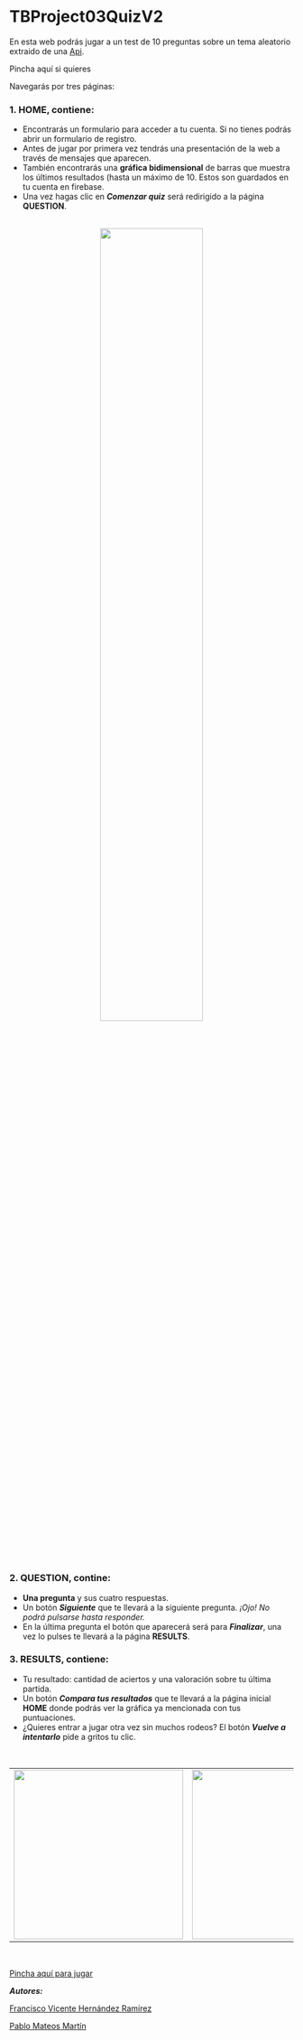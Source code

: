 # TBProject03QuizV2
En esta web podrás jugar a un test de 10 preguntas sobre un tema aleatorio extraido de una [Api](https://opentdb.com).

Pincha aquí si quieres

Navegarás por tres páginas:

### **1. HOME**, contiene:
- Encontrarás un formulario para acceder a tu cuenta. Si no tienes podrás abrir un formulario de registro.
- Antes de jugar por primera vez tendrás una presentación de la web a través de mensajes que aparecen.
- También encontrarás una **gráfica bidimensional** de barras que muestra los últimos resultados (hasta un máximo de 10. Estos son guardados en tu cuenta en firebase.
- Una vez hagas clic en **_Comenzar quiz_** será redirigido a la página **QUESTION**.

<br>
<div align="center">
  <img src="./assets/login.png" style="width:60%; height:auto;">
</div>
<br>

### **2. QUESTION**, contine:
- **Una pregunta** y sus cuatro respuestas.
- Un botón **_Siguiente_** que te llevará a la siguiente pregunta. _¡Ojo! No podrá pulsarse hasta responder._
- En la última pregunta el botón que aparecerá será para **_Finalizar_**, una vez lo pulses te llevará a la página **RESULTS**.

### **3. RESULTS**, contiene:
- Tu resultado: cantidad de aciertos y una valoración sobre tu última partida.
- Un botón **_Compara tus resultados_** que te llevará a la página inicial **HOME** donde podrás ver la gráfica ya mencionada con tus puntuaciones. 
- ¿Quieres entrar a jugar otra vez sin muchos rodeos? El botón **_Vuelve a intentarlo_** pide a gritos tu clic.


<br>

<div align="center">
<table>
  <tr>
    <td>
<img src="./assets/example.png" style="width:300px; height:auto;">
</td>
    <td>
        <img src="./assets/results.png" style="width:300px; height:auto;">
    </td>
  </tr>
</table>
</div>

<br>


[Pincha aquí para jugar](https://francsy.github.io/TBProject03QuizV2/)

**_Autores:_**

[Francisco Vicente Hernández Ramírez](https://github.com/Francsy)

[Pablo Mateos Martín](https://github.com/PabloMatMar)